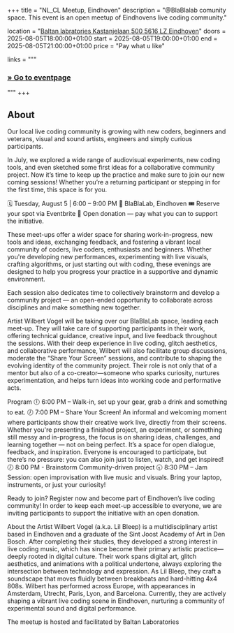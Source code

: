 +++
title       = "NL_CL Meetup, Eindhoven"
description = "@BlaBlalab comunity space. This event is an open meetup of Eindhovens live coding community."

location    = "[Baltan labratories Kastanjelaan 500 5616 LZ Eindhoven](https://www.openstreetmap.org/note/4822185)"
doors       = 2025-08-05T18:00:00+01:00
start       = 2025-08-05T19:00:00+01:00
end         = 2025-08-05T21:00:00+01:00
price       = "Pay what u like"

links = """
  ### [» Go to eventpage ](https://www.baltanlaboratories.org/events/live-coding-community-meet-up-3)
"""
+++

## About
Our local live coding community is growing with new coders, beginners and veterans, visual and sound artists, engineers and simply curious participants.

In July, we explored a wide range of audiovisual experiments, new coding tools, and even sketched some first ideas for a collaborative community project. Now it’s time to keep up the practice and make sure to join our new coming sessions! Whether you’re a returning participant or stepping in for the first time, this space is for you.

 
🗓️ Tuesday, August 5 | 6:00 – 9:00 PM
📍 BlaBlaLab, Eindhoven
🎟️ Reserve your spot via Eventbrite
💸 Open donation — pay what you can to support the initiative.

These meet-ups offer a wider space for sharing work-in-progress, new tools and ideas, exchanging feedback, and fostering a vibrant local community of coders, live coders, enthusiasts and beginners. Whether you're developing new performances, experimenting with live visuals, crafting algorithms, or just starting out with coding, these evenings are designed to help you progress your practice in a supportive and dynamic environment.

Each session also dedicates time to collectively brainstorm and develop a community project — an open-ended opportunity to collaborate across disciplines and make something new together.

Artist Wilbert Vogel will be taking over our BlaBlaLab space, leading each meet-up. They will take care of supporting participants in their work, offering technical guidance, creative input, and live feedback throughout the sessions. With their deep experience in live coding, glitch aesthetics, and collaborative performance, Wilbert will also facilitate group discussions, moderate the “Share Your Screen” sessions, and contribute to shaping the evolving identity of the community project. Their role is not only that of a mentor but also of a co-creator—someone who sparks curiosity, nurtures experimentation, and helps turn ideas into working code and performative acts.

Program
🕕 6:00 PM – Walk-in, set up your gear, grab a drink and something to eat.
🕖 7:00 PM – Share Your Screen! An informal and welcoming moment where participants show their creative work live, directly from their screens. Whether you're presenting a finished project, an experiment, or something still messy and in-progress, the focus is on sharing ideas, challenges, and learning together — not on being perfect. It’s a space for open dialogue, feedback, and inspiration. Everyone is encouraged to participate, but there’s no pressure: you can also join just to listen, watch, and get inspired!
🕖 8:00 PM - Brainstorm Community-driven project
🕣 8:30 PM – Jam Session: open improvisation with live music and visuals. Bring your laptop, instruments, or just your curiosity!

Ready to join?
Register now and become part of Eindhoven’s live coding community! In order to keep each meet-up accessible to everyone, we are inviting participants to support the initiative with an open donation.

About the Artist
Wilbert Vogel (a.k.a. Lil Bleep) is a multidisciplinary artist based in Eindhoven and a graduate of the Sint Joost Academy of Art in Den Bosch. After completing their studies, they developed a strong interest in live coding music, which has since become their primary artistic practice—deeply rooted in digital culture. Their work spans digital art, glitch aesthetics, and animations with a political undertone, always exploring the intersection between technology and expression. As Lil Bleep, they craft a soundscape that moves fluidly between breakbeats and hard-hitting 4x4 808s. Wilbert has performed across Europe, with appearances in Amsterdam, Utrecht, Paris, Lyon, and Barcelona. Currently, they are actively shaping a vibrant live coding scene in Eindhoven, nurturing a community of experimental sound and digital performance.

The meetup is hosted and facilitated by Baltan Laboratories